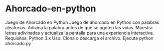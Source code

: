 # Ahorcado-en-python
Juego de Ahorcado en Python  Juego de ahorcado en Python con palabras aleatorias. Adivina la palabra antes de que se agoten las vidas. Muestra letras adivinadas y actualiza la pantalla para una experiencia interactiva.  Requisitos:  Python 3.x Uso:  Clona o descarga el archivo. Ejecuta python ahorcado.py
